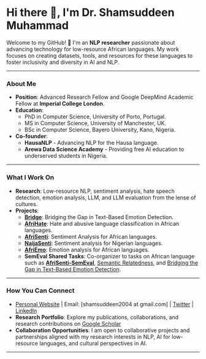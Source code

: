 # Hi there 👋, I'm Dr. Shamsuddeen Muhammad

Welcome to my GitHub! 🎉 I'm an **NLP researcher** passionate about advancing technology for low-resource African languages. My work focuses on creating datasets, tools, and resources for these languages to foster inclusivity and diversity in AI and NLP.

---

### **About Me**
- **Position**: Advanced Research Fellow and Google DeepMind Academic Fellow at **Imperial College London**.  
- **Education**:  
  - PhD in Computer Science, University of Porto, Portugal.  
  - MS in Computer Science, University of Manchester, UK.  
  - BSc in Computer Science, Bayero University, Kano, Nigeria.  
-  **Co-founder**:  
     - **HausaNLP** - Advancing NLP for the Hausa language.  
     - **Arewa Data Science Academy** - Providing free AI education to underserved students in Nigeria.  

---

###  **What I Work On**
-  **Research**: Low-resource NLP, sentiment analysis, hate speech detection, emotion analysis, LLM, and LLM evaluation from the lense of cultures.  
-  **Projects**:  
    - **[Bridge](https://github.com/emotion-analysis-project/SemEval2025-Task11)**: Bridging the Gap in Text-Based Emotion Detection.   
    - **[AfriHate](https://github.com/AfriHate/AfriHate)**: Hate and abusive language classification in African languages. 
    - **[AfriSenti](https://github.com/afrisenti-semeval/afrisent-semeval-2023)**: Sentiment Analysis for African languages.  
    - **[NaijaSenti](https://github.com/hausanlp/NaijaSenti)**: Sentiment analysis for Nigerian languages. 
    - **[AfriEmo](https://github.com/AfriEmotion/AfriEmotion)**: Emotion analysis for African languages. 
    - **SemEval Shared Tasks**: Co-organizer to tasks on African language such as **[AfriSenti-SemEval](https://afrisenti-semeval.github.io)**, [Semantic Relatedness](https://github.com/semantic-textual-relatedness/Semantic_Relatedness_SemEval2024), and [Bridging the Gap in Text-Based Emotion Detection](https://github.com/emotion-analysis-project/SemEval2025-Task11).  
   
---

###  **How You Can Connect**
- [Personal Website](https://shmuhammadd.github.io) \| Email: [shamsuddeen2004 at gmail.com]   \|  [Twitter](https://twitter.com/shmuhammadd)   \| [LinkedIn](https://www.linkedin.com/in/shmuhammad/)
-  **Research Portfolio**: Explore my publications, collaborations, and research contributions on [Google Scholar](https://scholar.google.com/citations?user=Ne1nt4gAAAAJ&hl=en)
- **Collaboration Opportunities**: I am open to collaborative projects and partnerships aligned with my research interests in NLP, AI for low-resource languages, and cultural perspectives in AI.

---
